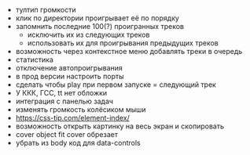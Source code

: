 - тултип громкости
- клик по директории проигрывает её по порядку
- запомнить последние 100(?) проигранных треков
  - исключить их из следующих треков
  - использовать их для проигрывания предыдущих треков
- возможность через контекстное меню добавлять треки в очередь
- статистика
- отключение автопроигрывания
- в прод версии настроить порты
- сделать чтобы play при первом запуске = следующий трек
- У ККК, ГСС, tt нет обложки
- интеграция с панелью задач
- изменять громкость колёсиком мыши
- https://css-tip.com/element-index/
- возможность открыть картинку на весь экран и скопировать
- cover object fit cover обрезает
- убрать из body код для data-controls

